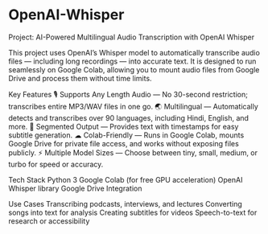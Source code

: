 # OpenAI-Whisper
Project: AI-Powered Multilingual Audio Transcription with OpenAI Whisper

This project uses OpenAI’s Whisper model to automatically transcribe audio files — including long recordings — into accurate text.
It is designed to run seamlessly on Google Colab, allowing you to mount audio files from Google Drive and process them without time limits.

Key Features
🎙 Supports Any Length Audio — No 30-second restriction; transcribes entire MP3/WAV files in one go.
🌏 Multilingual — Automatically detects and transcribes over 90 languages, including Hindi, English, and more.
📄 Segmented Output — Provides text with timestamps for easy subtitle generation.
☁ Colab-Friendly — Runs in Google Colab, mounts Google Drive for private file access, and works without exposing files publicly.
⚡ Multiple Model Sizes — Choose between tiny, small, medium, or turbo for speed or accuracy.

Tech Stack
Python 3
Google Colab (for free GPU acceleration)
OpenAI Whisper library
Google Drive Integration

Use Cases
Transcribing podcasts, interviews, and lectures
Converting songs into text for analysis
Creating subtitles for videos
Speech-to-text for research or accessibility
